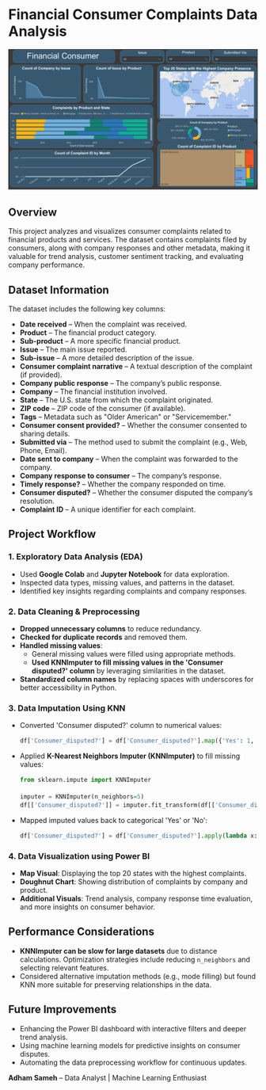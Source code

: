 # Financial Consumer Complaints Data Analysis
![Dashboard](Visuals/Dashboard.png)


## Overview
This project analyzes and visualizes consumer complaints related to financial products and services. The dataset contains complaints filed by consumers, along with company responses and other metadata, making it valuable for trend analysis, customer sentiment tracking, and evaluating company performance.

## Dataset Information
The dataset includes the following key columns:
- **Date received** – When the complaint was received.
- **Product** – The financial product category.
- **Sub-product** – A more specific financial product.
- **Issue** – The main issue reported.
- **Sub-issue** – A more detailed description of the issue.
- **Consumer complaint narrative** – A textual description of the complaint (if provided).
- **Company public response** – The company’s public response.
- **Company** – The financial institution involved.
- **State** – The U.S. state from which the complaint originated.
- **ZIP code** – ZIP code of the consumer (if available).
- **Tags** – Metadata such as "Older American" or "Servicemember."
- **Consumer consent provided?** – Whether the consumer consented to sharing details.
- **Submitted via** – The method used to submit the complaint (e.g., Web, Phone, Email).
- **Date sent to company** – When the complaint was forwarded to the company.
- **Company response to consumer** – The company’s response.
- **Timely response?** – Whether the company responded on time.
- **Consumer disputed?** – Whether the consumer disputed the company’s resolution.
- **Complaint ID** – A unique identifier for each complaint.

## Project Workflow
### 1. **Exploratory Data Analysis (EDA)**
- Used **Google Colab** and **Jupyter Notebook** for data exploration.
- Inspected data types, missing values, and patterns in the dataset.
- Identified key insights regarding complaints and company responses.

### 2. **Data Cleaning & Preprocessing**
- **Dropped unnecessary columns** to reduce redundancy.
- **Checked for duplicate records** and removed them.
- **Handled missing values**:
  - General missing values were filled using appropriate methods.
  - **Used KNNImputer to fill missing values in the 'Consumer disputed?' column** by leveraging similarities in the dataset.
- **Standardized column names** by replacing spaces with underscores for better accessibility in Python.

### 3. **Data Imputation Using KNN**
- Converted 'Consumer disputed?' column to numerical values:
  ```python
  df['Consumer_disputed?'] = df['Consumer_disputed?'].map({'Yes': 1, 'No': 0})
  ```
- Applied **K-Nearest Neighbors Imputer (KNNImputer)** to fill missing values:
  ```python
  from sklearn.impute import KNNImputer
  
  imputer = KNNImputer(n_neighbors=5)
  df[['Consumer_disputed?']] = imputer.fit_transform(df[['Consumer_disputed?']])
  ```
- Mapped imputed values back to categorical 'Yes' or 'No':
  ```python
  df['Consumer_disputed?'] = df['Consumer_disputed?'].apply(lambda x: 'Yes' if x >= 0.5 else 'No')
  ```

### 4. **Data Visualization using Power BI**
- **Map Visual**: Displaying the top 20 states with the highest complaints.
- **Doughnut Chart**: Showing distribution of complaints by company and product.
- **Additional Visuals**: Trend analysis, company response time evaluation, and more insights on consumer behavior.

## Performance Considerations
- **KNNImputer can be slow for large datasets** due to distance calculations. Optimization strategies include reducing `n_neighbors` and selecting relevant features.
- Considered alternative imputation methods (e.g., mode filling) but found KNN more suitable for preserving relationships in the data.

## Future Improvements
- Enhancing the Power BI dashboard with interactive filters and deeper trend analysis.
- Using machine learning models for predictive insights on consumer disputes.
- Automating the data preprocessing workflow for continuous updates.

**Adham Sameh** – Data Analyst | Machine Learning Enthusiast

